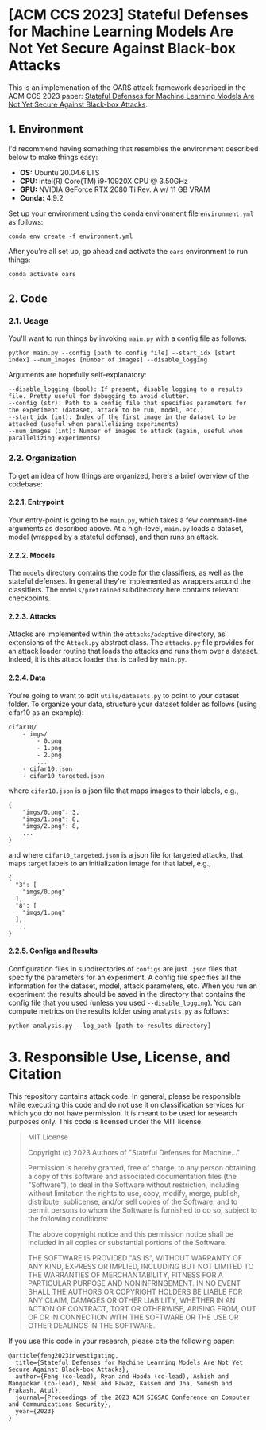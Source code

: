 # 	[ACM CCS 2023] Stateful Defenses for Machine Learning Models Are Not Yet Secure Against Black-box Attacks

This is an implemenation of the OARS attack framework described in the ACM CCS 2023 paper:
[Stateful Defenses for Machine Learning Models Are Not Yet Secure Against Black-box Attacks](https://arxiv.org/abs/2303.06280).

## 1. Environment

I'd recommend having something that resembles the environment described below to make things easy:

- **OS:** Ubuntu 20.04.6 LTS
- **CPU:** Intel(R) Core(TM) i9-10920X CPU @ 3.50GHz 
- **GPU:** NVIDIA GeForce RTX 2080 Ti Rev. A w/ 11 GB VRAM
- **Conda:** 4.9.2

Set up your environment using the conda environment file `environment.yml` as follows:

```conda env create -f environment.yml```

After you're all set up, go ahead and activate the `oars` environment to run things:

```conda activate oars```

## 2. Code

### 2.1. Usage
You'll want to run things by invoking `main.py` with a config file as follows:

`python main.py --config [path to config file] --start_idx [start index] --num_images [number of images] --disable_logging`

Arguments are hopefully self-explanatory:

```
--disable_logging (bool): If present, disable logging to a results file. Pretty useful for debugging to avoid clutter.
--config (str): Path to a config file that specifies parameters for the experiment (dataset, attack to be run, model, etc.)
--start_idx (int): Index of the first image in the dataset to be attacked (useful when parallelizing experiments)
--num_images (int): Number of images to attack (again, useful when parallelizing experiments)
```

### 2.2. Organization

To get an idea of how things are organized, here's a brief overview of the codebase:

#### 2.2.1. Entrypoint

Your entry-point is going to be `main.py`, which takes a few command-line arguments as described above. At a high-level, `main.py` loads a dataset, model (wrapped by a stateful defense), and then runs an attack.

#### 2.2.2. Models
The `models` directory contains the code for the classifiers, as well as the stateful defenses. In general they're 
implemented as wrappers around the classifiers. The `models/pretrained` subdirectory here contains relevant checkpoints.

#### 2.2.3. Attacks
Attacks are implemented within the `attacks/adaptive` directory, as extensions of the `Attack.py` abstract class. The `attacks.py` file provides for an attack
loader routine that loads the attacks and runs them over a dataset. Indeed, it is this attack loader that is called by
`main.py`. 

#### 2.2.4. Data
You're going to want to edit `utils/datasets.py` to point to your dataset folder. To organize your data, structure your dataset folder as follows (using cifar10 as an example):

```
cifar10/
    - imgs/ 
        - 0.png
        - 1.png
        - 2.png
        ...
    - cifar10.json 
    - cifar10_targeted.json 
```
where `cifar10.json` is a json file that maps images to their labels, e.g., 

```
{
    "imgs/0.png": 3,
    "imgs/1.png": 8,
    "imgs/2.png": 8,
    ...
}
```
and where `cifar10_targeted.json` is a json file for targeted attacks, that maps target labels to an initialization image for that label, e.g.,

```
{
  "3": [
    "imgs/0.png"
  ],
  "8": [
    "imgs/1.png"
  ],
  ...
}
```

#### 2.2.5. Configs and Results
Configuration files in subdirectories of `configs` are just `.json` files that specify the parameters for an experiment. A config file specifies all the information
for the dataset, model, attack parameters, etc. When you run an experiment the results should be saved in the directory
that contains the config file that you used (unless you used `--disable_logging`). You can compute metrics on the results folder using `analysis.py` as follows:

`python analysis.py --log_path [path to results directory]`


# 3. Responsible Use, License, and Citation
This repository contains attack code. In general, please be responsible while executing this code and do not
use it on classification services for which you do not have permission. It is meant to be used for research purposes only. 
This code is licensed under the MIT license:

> MIT License
> 
> Copyright (c) 2023 Authors of "Stateful Defenses for Machine..."
> 
> Permission is hereby granted, free of charge, to any person obtaining a copy
> of this software and associated documentation files (the "Software"), to deal
> in the Software without restriction, including without limitation the rights
> to use, copy, modify, merge, publish, distribute, sublicense, and/or sell
> copies of the Software, and to permit persons to whom the Software is
> furnished to do so, subject to the following conditions:
> 
> The above copyright notice and this permission notice shall be included in all
> copies or substantial portions of the Software.
> 
> THE SOFTWARE IS PROVIDED "AS IS", WITHOUT WARRANTY OF ANY KIND, EXPRESS OR
> IMPLIED, INCLUDING BUT NOT LIMITED TO THE WARRANTIES OF MERCHANTABILITY,
> FITNESS FOR A PARTICULAR PURPOSE AND NONINFRINGEMENT. IN NO EVENT SHALL THE
> AUTHORS OR COPYRIGHT HOLDERS BE LIABLE FOR ANY CLAIM, DAMAGES OR OTHER
> LIABILITY, WHETHER IN AN ACTION OF CONTRACT, TORT OR OTHERWISE, ARISING FROM,
> OUT OF OR IN CONNECTION WITH THE SOFTWARE OR THE USE OR OTHER DEALINGS IN THE
> SOFTWARE.


If you use this code in your research, please cite the following paper:

```
@article{feng2023investigating,
  title={Stateful Defenses for Machine Learning Models Are Not Yet Secure Against Black-box Attacks},
  author={Feng (co-lead), Ryan and Hooda (co-lead), Ashish and Mangaokar (co-lead), Neal and Fawaz, Kassem and Jha, Somesh and Prakash, Atul},
  journal={Proceedings of the 2023 ACM SIGSAC Conference on Computer and Communications Security},
  year={2023}
}